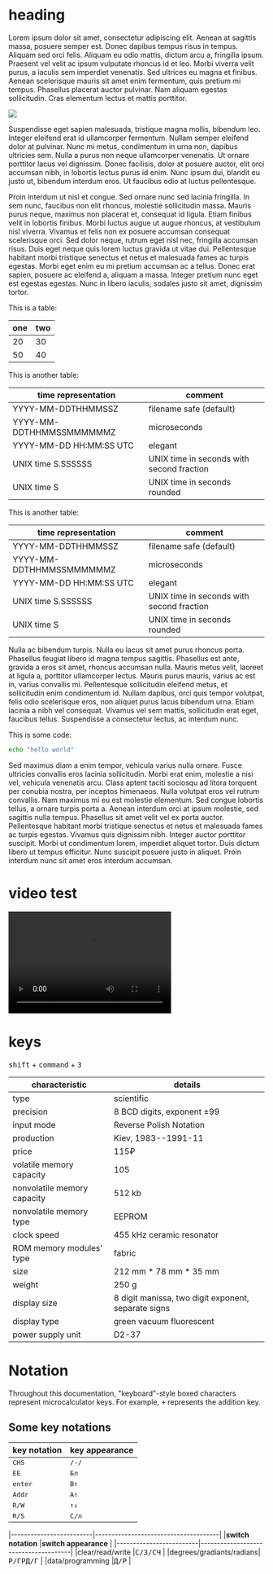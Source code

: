# heading

Lorem ipsum dolor sit amet, consectetur adipiscing elit. Aenean at sagittis massa, posuere semper est. Donec dapibus tempus risus in tempus. Aliquam sed orci felis. Aliquam eu odio mattis, dictum arcu a, fringilla ipsum. Praesent vel velit ac ipsum vulputate rhoncus id et leo. Morbi viverra velit purus, a iaculis sem imperdiet venenatis. Sed ultrices eu magna et finibus. Aenean scelerisque mauris sit amet enim fermentum, quis pretium mi tempus. Phasellus placerat auctor pulvinar. Nam aliquam egestas sollicitudin. Cras elementum lectus et mattis porttitor.

![](http://i.imgur.com/AUt1K3K.jpg)

Suspendisse eget sapien malesuada, tristique magna mollis, bibendum leo. Integer eleifend erat id ullamcorper fermentum. Nullam semper eleifend dolor at pulvinar. Nunc mi metus, condimentum in urna non, dapibus ultricies sem. Nulla a purus non neque ullamcorper venenatis. Ut ornare porttitor lacus vel dignissim. Donec facilisis, dolor at posuere auctor, elit orci accumsan nibh, in lobortis lectus purus id enim. Nunc ipsum dui, blandit eu justo ut, bibendum interdum eros. Ut faucibus odio at luctus pellentesque.

Proin interdum ut nisl et congue. Sed ornare nunc sed lacinia fringilla. In sem nunc, faucibus non elit rhoncus, molestie sollicitudin massa. Mauris purus neque, maximus non placerat et, consequat id ligula. Etiam finibus velit in lobortis finibus. Morbi luctus augue ut augue rhoncus, at vestibulum nisl viverra. Vivamus et felis non ex posuere accumsan consequat scelerisque orci. Sed dolor neque, rutrum eget nisl nec, fringilla accumsan risus. Duis eget neque quis lorem luctus gravida ut vitae dui. Pellentesque habitant morbi tristique senectus et netus et malesuada fames ac turpis egestas. Morbi eget enim eu mi pretium accumsan ac a tellus. Donec erat sapien, posuere ac eleifend a, aliquam a massa. Integer pretium nunc eget est egestas egestas. Nunc in libero iaculis, sodales justo sit amet, dignissim tortor.

This is a table:

|**one**|**two**|
|-------|-------|
|20     |30     |
|50     |40     |

This is another table:

|**time representation**|**comment**|
|---|---|
|YYYY-MM-DDTHHMMSSZ|filename safe (default)|
|YYYY-MM-DDTHHMMSSMMMMMMZ|microseconds|
|YYYY-MM-DD HH:MM:SS UTC|elegant|
|UNIX time S.SSSSSS|UNIX time in seconds with second fraction|
|UNIX time S|UNIX time in seconds rounded|

This is another table:

|**time representation** |**comment**                              |
|------------------------|-----------------------------------------|
|YYYY-MM-DDTHHMMSSZ      |filename safe (default)                  |
|YYYY-MM-DDTHHMMSSMMMMMMZ|microseconds                             |
|YYYY-MM-DD HH:MM:SS UTC |elegant                                  |
|UNIX time S.SSSSSS      |UNIX time in seconds with second fraction|
|UNIX time S             |UNIX time in seconds rounded             |

Nulla ac bibendum turpis. Nulla eu lacus sit amet purus rhoncus porta. Phasellus feugiat libero id magna tempus sagittis. Phasellus est ante, gravida a eros sit amet, rhoncus accumsan nulla. Mauris metus velit, laoreet at ligula a, porttitor ullamcorper lectus. Mauris purus mauris, varius ac est in, varius convallis mi. Pellentesque sollicitudin eleifend metus, et sollicitudin enim condimentum id. Nullam dapibus, orci quis tempor volutpat, felis odio scelerisque eros, non aliquet purus lacus bibendum urna. Etiam lacinia a nibh vel consequat. Vivamus vel sem mattis, sollicitudin erat eget, faucibus tellus. Suspendisse a consectetur lectus, ac interdum nunc.

This is some code:

```Bash
echo "hello world"
```

Sed maximus diam a enim tempor, vehicula varius nulla ornare. Fusce ultricies convallis eros lacinia sollicitudin. Morbi erat enim, molestie a nisi vel, vehicula venenatis arcu. Class aptent taciti sociosqu ad litora torquent per conubia nostra, per inceptos himenaeos. Nulla volutpat eros vel rutrum convallis. Nam maximus mi eu est molestie elementum. Sed congue lobortis tellus, a ornare turpis porta a. Aenean interdum orci at ipsum molestie, sed sagittis nulla tempus. Phasellus sit amet velit vel ex porta auctor. Pellentesque habitant morbi tristique senectus et netus et malesuada fames ac turpis egestas. Vivamus quis dignissim nibh. Integer auctor porttitor suscipit. Morbi ut condimentum lorem, imperdiet aliquet tortor. Duis dictum libero ut tempus efficitur. Nunc suscipit posuere justo in aliquet. Proin interdum nunc sit amet eros interdum accumsan.

# video test

<video src="https://github.com/wdbm/junk/blob/master/2017-03-14T2357Z.mp4" width="320" height="200" controls preload></video>

# keys

<kbd>shift</kbd> + <kbd>command</kbd> + <kbd>3</kbd>

|**characteristic**         |**details**                                        |
|---------------------------|---------------------------------------------------|
|type                       |scientific                                         |
|precision                  |8 BCD digits, exponent ±99                         |
|input mode                 |Reverse Polish Notation                            |
|production                 |Kiev, 1983--1991-11                                |
|price                      |115₽                                                                                      |
|volatile memory capacity   |105                                                |
|nonvolatile memory capacity|512 kb                                             |
|nonvolatile memory type    |EEPROM                                             |
|clock speed                |455 kHz ceramic resonator                          |
|ROM memory modules' type   |fabric                                             |
|size                       |212 mm * 78 mm * 35 mm                             |
|weight                     |250 g                                              |
|display size               |8 digit manissa, two digit exponent, separate signs|
|display type               |green vacuum fluorescent                           |
|power supply unit          |D2-37                                              |

# Notation

Throughout this documentation, "keyboard"-style boxed characters represent microcalculator keys. For example, <kbd>+</kbd> represents the addition key.

## Some key notations

|**key notation**         |**key appearance**                    |
|-------------------------|--------------------------------------|
|<kbd>CHS</kbd>           |<kbd>/-/</kbd>                        |
|<kbd>EE</kbd>            |<kbd>Бл</kbd>                         |
|<kbd>enter</kbd>         |<kbd>B↑<kbd>                          |
|<kbd>Addr</kb>           |<kbd>A↑</kbd>                         |
|<kbd>R/W</kbd>           |<kbd>↑↓</kbd>                         |
|<kbd>R/S</kbd>           |<kbd>C/л</kbd>                        |

|-------------------------|--------------------------------------|
|**switch notation**      |**switch appearance**                 |
|-------------------------|--------------------------------------|
|clear/read/write         |<kbd>C/З/CЧ</kbd>                     |
|degrees/gradiants/radians|<kbd>Р/ГРД/Г</kbd>                    |
|data/programming         |<kbd>Д/P</kbd>                        |
